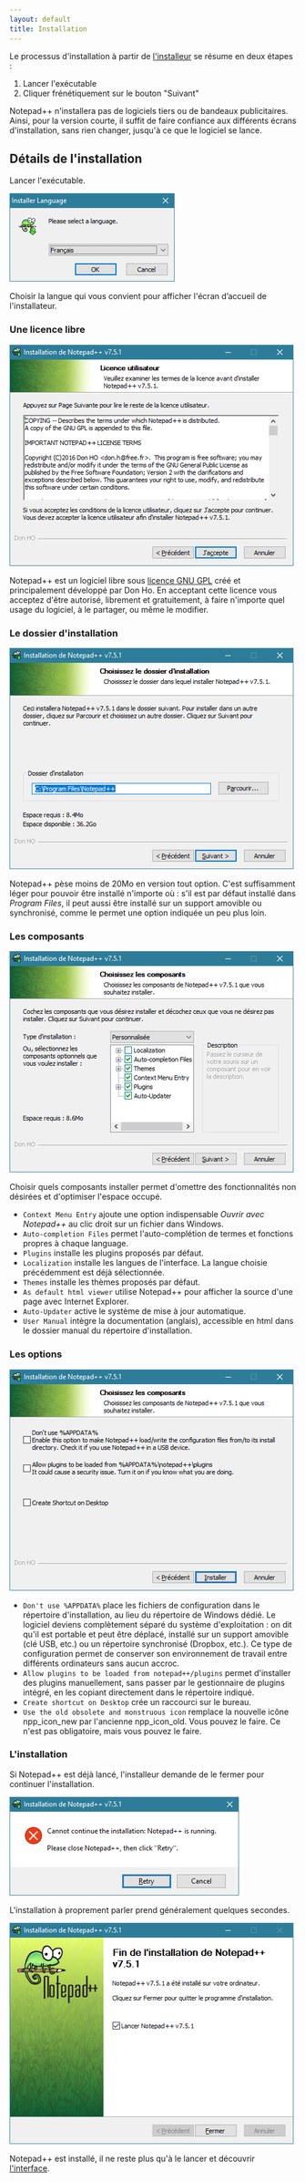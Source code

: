 ```yaml
---
layout: default
title: Installation
---
```

Le processus d'installation à partir de [l'installeur](telechargement.md) se résume en deux étapes :

1. Lancer l'exécutable
1. Cliquer frénétiquement sur le bouton "Suivant"

Notepad++ n'installera pas de logiciels tiers ou de bandeaux publicitaires. Ainsi, pour la version courte, il suffit de faire confiance aux différents écrans d'installation, sans rien changer, jusqu'à ce que le logiciel se lance.

## Détails de l'installation

Lancer l'exécutable.

![Le choix du langage lors de l'installation de Notepad++](/images/npp_install_lang.png)

Choisir la langue qui vous convient pour afficher l'écran d’accueil de l'installateur.

### Une licence libre

![Le choix de la licence lors de l'installation de Notepad++](/images/npp_install_license.png)

Notepad++ est un logiciel libre sous [licence GNU GPL](https://fr.wikipedia.org/wiki/Licence_publique_g%C3%A9n%C3%A9rale_GNU) créé et principalement développé par Don Ho. En acceptant cette licence vous acceptez d'être autorisé, librement et gratuitement, à faire n'importe quel usage du logiciel, à le partager, ou même le modifier.

### Le dossier d'installation

![Le choix du dossier d'installation lors de l'installation de Notepad++](/images/npp_install_dir.png)

Notepad++ pèse moins de 20Mo en version tout option. C'est suffisamment léger pour pouvoir être installé n'importe où : s'il est par défaut installé dans *Program Files*, il peut aussi être installé sur un support amovible ou synchronisé, comme le permet une option indiquée un peu plus loin.

### Les composants

![Le choix du dossier d'installation lors de l'installation de Notepad++](/images/npp_install_components.png)

Choisir quels composants installer permet d'omettre des fonctionnalités non désirées et d'optimiser l'espace occupé.

- `Context Menu Entry` ajoute une option indispensable *Ouvrir avec Notepad++* au clic droit sur un fichier dans Windows.
- `Auto-completion Files` permet l'auto-complétion de termes et fonctions propres à chaque language.
- `Plugins` installe les plugins proposés par défaut.
- `Localization` installe les langues de l'interface. La langue choisie précédemment est  déjà sélectionnée.
- `Themes` installe les thèmes proposés par défaut.
- `As default html viewer` utilise Notepad++ pour afficher la source d'une page avec Internet Explorer.
- `Auto-Updater` active le système de mise à jour automatique.
- `User Manual` intègre la documentation (anglais), accessible en html dans le dossier manual du répertoire d'installation.

### Les options

![Le choix des options lors de l'installation de Notepad++](/images/npp_install_options.png)

- `Don't use %APPDATA%` place les fichiers de configuration dans le répertoire d'installation, au lieu du répertoire de Windows dédié. Le logiciel deviens complètement séparé du système  d'exploitation : on dit qu'il est portable et peut être déplacé, installé sur un support amovible (clé USB, etc.) ou un répertoire synchronisé (Dropbox, etc.). Ce type de configuration permet de conserver son environnement de travail entre différents ordinateurs sans aucun accroc.
- `Allow plugins to be loaded from notepad++/plugins` permet d'installer des plugins manuellement, sans passer par le gestionnaire de plugins intégré, en les copiant directement dans le répertoire indiqué.
- `Create shortcut on Desktop` crée un raccourci sur le bureau.
- `Use the old obsolete and monstruous icon` remplace la nouvelle icône npp_icon_new par l'ancienne npp_icon_old. Vous pouvez le faire. Ce n'est pas obligatoire, mais vous pouvez le faire.

### L'installation

Si Notepad++ est déjà lancé, l'installeur demande de le fermer pour continuer l'installation.

![L'alerte pour fermer l'instance de Notepad++](/images/npp_install_close.png)

L'installation à proprement parler prend généralement quelques secondes.

![L'écran de fin de l'installation de Notepad++](/images/npp_install_end.png)

Notepad++ est installé, il ne reste plus qu'à le lancer et découvrir [l'interface](interface.md).
